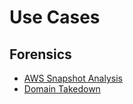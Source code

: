 # Use Cases

## Forensics

* [AWS Snapshot Analysis](./aws-snapshot-analysis)
* [Domain Takedown](./domain-takedown)
